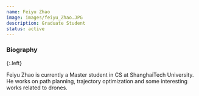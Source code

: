 ```yaml
---
name: Feiyu Zhao
image: images/feiyu_Zhao.JPG
description: Graduate Student
status: active
---
```


### Biography
{:.left}

Feiyu Zhao is currently a Master student in CS at ShanghaiTech University.  He works on path planning, trajectory optimization and some interesting works related to drones.

